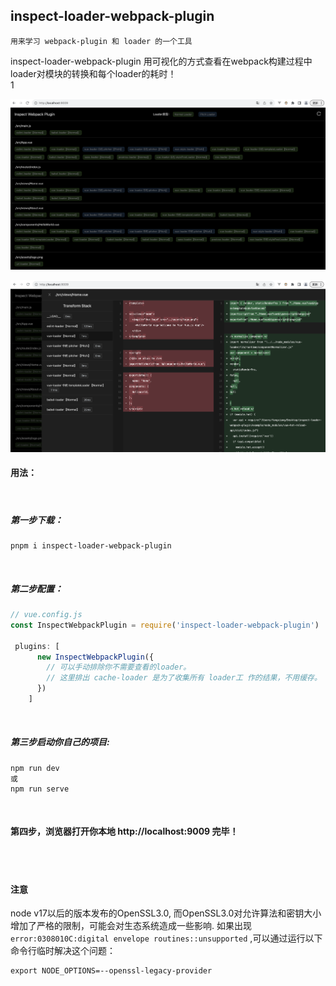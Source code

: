 ## inspect-loader-webpack-plugin

`用来学习 webpack-plugin 和 loader 的一个工具`
<br>

inspect-loader-webpack-plugin 用可视化的方式查看在webpack构建过程中loader对模块的转换和每个loader的耗时！
<br>
1

![](./images/demo2.png) 
<br>

![](./images/demo1.png)

#### 用法：
<br>

##### 第一步下载：
```shell
pnpm i inspect-loader-webpack-plugin
```
<br>

##### 第二步配置：
```js
// vue.config.js
const InspectWebpackPlugin = require('inspect-loader-webpack-plugin')

 plugins: [
      new InspectWebpackPlugin({
        // 可以手动排除你不需要查看的loader。
        // 这里排出 cache-loader 是为了收集所有 loader工 作的结果，不用缓存。
      })
    ]
```
<br>

##### 第三步启动你自己的项目:
```shell
npm run dev
或
npm run serve
```
<br>

#### 第四步，浏览器打开你本地 http://localhost:9009 完毕！

<br>
<br>

#### 注意
node v17以后的版本发布的OpenSSL3.0, 而OpenSSL3.0对允许算法和密钥大小增加了严格的限制，可能会对生态系统造成一些影响.
如果出现 `error:0308010C:digital envelope routines::unsupported` ,可以通过运行以下命令行临时解决这个问题：
```shell
export NODE_OPTIONS=--openssl-legacy-provider
```





